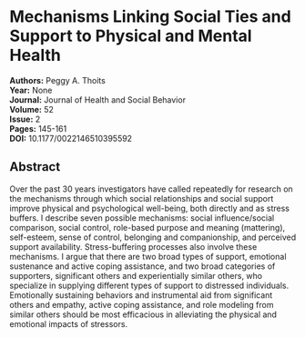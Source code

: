 # Mechanisms Linking Social Ties and Support to Physical and Mental Health

**Authors:** Peggy A. Thoits  
**Year:** None  
**Journal:** Journal of Health and Social Behavior  
**Volume:** 52  
**Issue:** 2  
**Pages:** 145-161  
**DOI:** 10.1177/0022146510395592  

## Abstract
Over the past 30 years investigators have called repeatedly for research on the mechanisms through which social relationships and social support improve physical and psychological well-being, both directly and as stress buffers. I describe seven possible mechanisms: social influence/social comparison, social control, role-based purpose and meaning (mattering), self-esteem, sense of control, belonging and companionship, and perceived support availability. Stress-buffering processes also involve these mechanisms. I argue that there are two broad types of support, emotional sustenance and active coping assistance, and two broad categories of supporters, significant others and experientially similar others, who specialize in supplying different types of support to distressed individuals. Emotionally sustaining behaviors and instrumental aid from significant others and empathy, active coping assistance, and role modeling from similar others should be most efficacious in alleviating the physical and emotional impacts of stressors.

